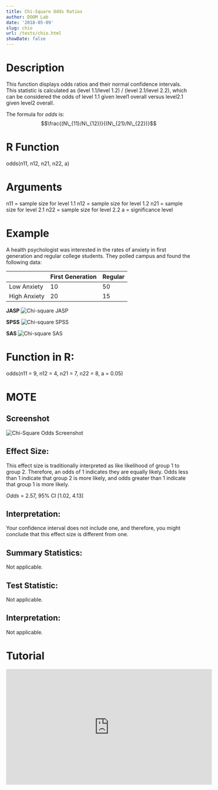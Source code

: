 ```yaml
---
title: Chi-Square Odds Ratios
author: DOOM Lab
date: '2018-05-09'
slug: chio
url: /tests/chio.html
showDate: false
---
```


<script src="//yihui.name/js/math-code.js"></script>
<script type = "text/x-mathjax-config">
MathJax.Hub.Config({
tex2jax: {
inlineMath: [['$', '$']],
}
})
</script>
<script async
src="//cdn.bootcss.com/mathjax/2.7.1/MathJax.js?config=TeX-MML-AM_CHTML">
</script>

# Description   

This function displays odds ratios and their normal confidence intervals. This statistic is calculated as (level 1.1/level 1.2) / (level 2.1/level 2.2), which can be considered the odds of level 1.1 given level1 overall versus level2.1 given level2 overall. 

The formula for *odds* is: $$\frac{(N\_{11}/N\_{12})}{(N\_{21}/N\_{22})}$$

# R Function

odds(n11, n12, n21, n22, a) 

# Arguments 

n11	= sample size for level 1.1
n12	= sample size for level 1.2
n21	= sample size for level 2.1
n22	= sample size for level 2.2
a	= significance level

# Example  

A health psychologist was interested in the rates of anxiety in first generation and regular college students. They polled campus and found the following data:

|              | First Generation | Regular |
|--------------|------------------|---------|
| Low Anxiety  | 10               | 50      |
| High Anxiety | 20               | 15      |


**JASP**
![Chi-square JASP](https://raw.githubusercontent.com/doomlab/shiny-server/master/MOTE/examples/chisq%20JASP.png)

**SPSS**
![Chi-square SPSS](https://raw.githubusercontent.com/doomlab/shiny-server/master/MOTE/examples/chisq%20SPSS.png)

**SAS**
![Chi-square SAS](https://raw.githubusercontent.com/doomlab/shiny-server/master/MOTE/examples/chisq%20SAS.PNG)


# Function in R: 

odds(n11 = 9, n12 = 4, n21 = 7, n22 = 8, a = 0.05) 

# MOTE

## Screenshot

![Chi-Square Odds Screenshot](../images/chisqo.jpg)

## Effect Size:

This effect size is traditionally interpreted as like likelihood of group 1 to group 2. Therefore, an odds of 1 indicates they are equally likely. Odds less than 1 indicate that group 2 is more likely, and odds greater than 1 indicate that group 1 is more likely.

*Odds* = 2.57, 95% CI [1.02, 4.13]

## Interpretation: 

Your confidence interval does not include one, and therefore, you might conclude that this effect size is different from one.

## Summary Statistics: 

Not applicable.

## Test Statistic: 

Not applicable.

## Interpretation: 

Not applicable.

# Tutorial

<iframe width="560" height="315" src="https://www.youtube.com/embed/fxNflokgSTs" frameborder="0" allow="autoplay; encrypted-media" allowfullscreen></iframe>
